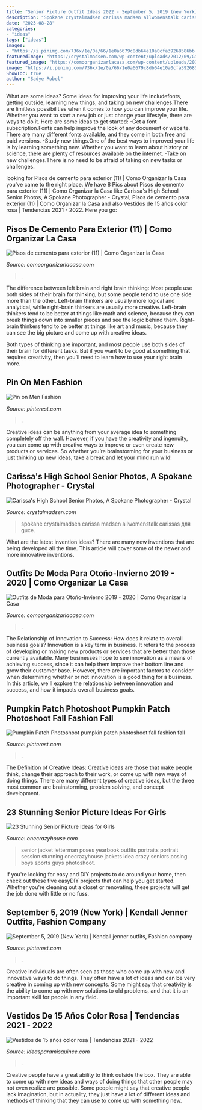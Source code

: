 ```yaml
---
title: "Senior Picture Outfit Ideas 2022 - September 5, 2019 (new York)"
description: "Spokane crystalmadsen carissa madsen allwomenstalk carissas для guce"
date: "2023-08-28"
categories:
- "ideas"
tags: ["ideas"]
images:
- "https://i.pinimg.com/736x/1e/0a/66/1e0a6679c8db64e10a0cfa39268586bb.jpg"
featuredImage: "https://crystalmadsen.com/wp-content/uploads/2012/09/Girls-Senior-Photo-Ideas-Spokane_0071-682x1024.jpg"
featured_image: "https://comoorganizarlacasa.com/wp-content/uploads/2017/01/Pisos-de-cemento-para-exterior-11.jpg"
image: "https://i.pinimg.com/736x/1e/0a/66/1e0a6679c8db64e10a0cfa39268586bb.jpg"
ShowToc: true
author: "Sadye Robel"
---
```



What are some ideas?
Some ideas for improving your life includefonts, getting outside, learning new things, and taking on new challenges.There are limitless possibilities when it comes to how you can improve your life. Whether you want to start a new job or just change your lifestyle, there are ways to do it. Here are some ideas to get started: 
-Get a font subscription.Fonts can help improve the look of any document or website. There are many different fonts available, and they come in both free and paid versions. 
-Study new things.One of the best ways to improved your life is by learning something new. Whether you want to learn about history or science, there are plenty of resources available on the internet. 
-Take on new challenges.There is no need to be afraid of taking on new tasks or challenges.

	

		
looking for Pisos de cemento para exterior (11) | Como Organizar la Casa you've came to the right place. We have 8 Pics about Pisos de cemento para exterior (11) | Como Organizar la Casa like Carissa&#039;s High School Senior Photos, A Spokane Photographer - Crystal, Pisos de cemento para exterior (11) | Como Organizar la Casa and also Vestidos de 15 años color rosa | Tendencias 2021 - 2022. Here you go:
		
    
## Pisos De Cemento Para Exterior (11) | Como Organizar La Casa

<img loading=lazy src="https://comoorganizarlacasa.com/wp-content/uploads/2017/01/Pisos-de-cemento-para-exterior-11.jpg" onerror="this.onerror=null;this.src='https://tse3.mm.bing.net/th?id=OIP.ms4z5NGQIyD2yZwxsLSF3wHaJ4&amp;pid=15.1';" alt="Pisos de cemento para exterior (11) | Como Organizar la Casa">

_Source: comoorganizarlacasa.com_

>. 

	

The difference between left brain and right brain thinking:
Most people use both sides of their brain for thinking, but some people tend to use one side more than the other. Left-brain thinkers are usually more logical and analytical, while right-brain thinkers are usually more creative.
Left-brain thinkers tend to be better at things like math and science, because they can break things down into smaller pieces and see the logic behind them. Right-brain thinkers tend to be better at things like art and music, because they can see the big picture and come up with creative ideas.

Both types of thinking are important, and most people use both sides of their brain for different tasks. But if you want to be good at something that requires creativity, then you’ll need to learn how to use your right brain more.

    
## Pin On Men Fashion

<img loading=lazy src="https://i.pinimg.com/736x/f0/f0/40/f0f040b6728f0fca4291aa57f3e12bb8.jpg" onerror="this.onerror=null;this.src='https://tse4.mm.bing.net/th?id=OIP.KcggYz2MsOm2Y5KTailwhgHaO0&amp;pid=15.1';" alt="Pin on Men Fashion">

_Source: pinterest.com_

>. 

	

Creative ideas can be anything from your average idea to something completely off the wall. However, if you have the creativity and ingenuity, you can come up with creative ways to improve or even create new products or services. So whether you’re brainstorming for your business or just thinking up new ideas, take a break and let your mind run wild!

    
## Carissa&#039;s High School Senior Photos, A Spokane Photographer - Crystal

<img loading=lazy src="https://crystalmadsen.com/wp-content/uploads/2012/09/Girls-Senior-Photo-Ideas-Spokane_0071-682x1024.jpg" onerror="this.onerror=null;this.src='https://tse1.mm.bing.net/th?id=OIP.O9Tk3LwZ27xQ5GO4X5B_dAHaLH&amp;pid=15.1';" alt="Carissa&#039;s High School Senior Photos, A Spokane Photographer - Crystal">

_Source: crystalmadsen.com_

>spokane crystalmadsen carissa madsen allwomenstalk carissas для guce. 

	

What are the latest invention ideas?
There are many new inventions that are being developed all the time. This article will cover some of the newer and more innovative inventions.

    
## Outfits De Moda Para Otoño-Invierno 2019 - 2020 | Como Organizar La Casa

<img loading=lazy src="https://comoorganizarlacasa.com/wp-content/uploads/2017/09/outfits-de-moda-para-otono-invierno-2017-2018-39-389x1024.jpg" onerror="this.onerror=null;this.src='https://tse4.mm.bing.net/th?id=OIP.4kJ95P-dDg7sH8T9sIKqOwAAAA&amp;pid=15.1';" alt="Outfits de Moda para Otoño-Invierno 2019 - 2020 | Como Organizar la Casa">

_Source: comoorganizarlacasa.com_

>. 

	

The Relationship of Innovation to Success: How does it relate to overall business goals?
Innovation is a key term in business. It refers to the process of developing or making new products or services that are better than those currently available. Many businesses hope to see innovation as a means of achieving success, since it can help them improve their bottom line and grow their customer base. However, there are important factors to consider when determining whether or not innovation is a good thing for a business. In this article, we'll explore the relationship between innovation and success, and how it impacts overall business goals.

    
## Pumpkin Patch Photoshoot Pumpkin Patch Photoshoot Fall Fashion Fall

<img loading=lazy src="https://i.pinimg.com/736x/1e/0a/66/1e0a6679c8db64e10a0cfa39268586bb.jpg" onerror="this.onerror=null;this.src='https://tse2.mm.bing.net/th?id=OIP.IFt2SxbIknd-rYOUn20MCwHaLF&amp;pid=15.1';" alt="Pumpkin Patch Photoshoot pumpkin patch photoshoot fall fashion fall">

_Source: pinterest.com_

>. 

	

The Definition of Creative Ideas:
Creative ideas are those that make people think, change their approach to their work, or come up with new ways of doing things. There are many different types of creative ideas, but the three most common are brainstorming, problem solving, and concept development.

    
## 23 Stunning Senior Picture Ideas For Girls

<img loading=lazy src="https://cdn.onecrazyhouse.com/wp-content/uploads/2016/08/letterman-jacket-poses.jpg" onerror="this.onerror=null;this.src='https://tse1.mm.bing.net/th?id=OIP.dkJEK3Np4yY2MIrBUeb2JwHaLF&amp;pid=15.1';" alt="23 Stunning Senior Picture Ideas for Girls">

_Source: onecrazyhouse.com_

>senior jacket letterman poses yearbook outfits portraits portrait session stunning onecrazyhouse jackets idea crazy seniors posing boys sports guys photoshoot. 

	

If you're looking for easy and DIY projects to do around your home, then check out these five easyDIY projects that can help you get started. Whether you're cleaning out a closet or renovating, these projects will get the job done with little or no fuss.

    
## September 5, 2019 (New York) | Kendall Jenner Outfits, Fashion Company

<img loading=lazy src="https://i.pinimg.com/736x/47/1f/ad/471fad51b4cce6e281e86f309d0ce8fe.jpg" onerror="this.onerror=null;this.src='https://tse1.mm.bing.net/th?id=OIP.B5xJtW_-Q4k2UeOjwGTUHgHaLJ&amp;pid=15.1';" alt="September 5, 2019 (New York) | Kendall jenner outfits, Fashion company">

_Source: pinterest.com_

>. 

	

Creative individuals are often seen as those who come up with new and innovative ways to do things. They often have a lot of ideas and can be very creative in coming up with new concepts. Some might say that creativity is the ability to come up with new solutions to old problems, and that it is an important skill for people in any field.

    
## Vestidos De 15 Años Color Rosa | Tendencias 2021 - 2022

<img loading=lazy src="https://ideasparamisquince.com/wp-content/uploads/2018/03/vestidos-de-15-anos-color-rosa-tendencias-2019-2020-1.jpg" onerror="this.onerror=null;this.src='https://tse2.mm.bing.net/th?id=OIP.E2NONTcsC4gyr21Q8HjwfgHaKA&amp;pid=15.1';" alt="Vestidos de 15 años color rosa | Tendencias 2021 - 2022">

_Source: ideasparamisquince.com_

>. 

	

Creative people have a great ability to think outside the box. They are able to come up with new ideas and ways of doing things that other people may not even realize are possible. Some people might say that creative people lack imagination, but in actuality, they just have a lot of different ideas and methods of thinking that they can use to come up with something new.

